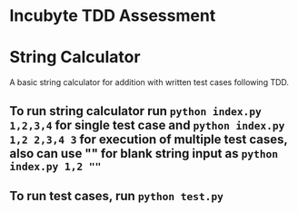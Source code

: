 # Incubyte TDD Assessment
# String Calculator

A basic string calculator for addition with written test cases following TDD.

## To run string calculator run `python index.py 1,2,3,4` for single test case and `python index.py 1,2 2,3,4 3` for execution of multiple test cases, also can use "" for blank string input as `python index.py 1,2 ""`

## To run test cases, run `python test.py`
